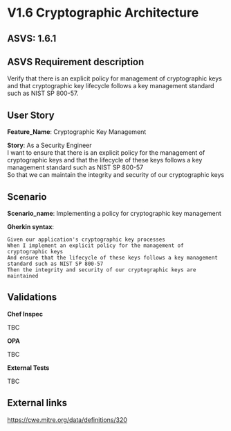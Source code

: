 # V1.6 Cryptographic Architecture

## ASVS: 1.6.1

## ASVS Requirement description

Verify that there is an explicit policy for management of
cryptographic keys and that cryptographic key lifecycle follows
a key management standard such as NIST SP 800-57.

## User Story

**Feature_Name**: Cryptographic Key Management

**Story**:
As a Security Engineer\
I want to ensure that there is an explicit policy for the management of cryptographic keys and
that the lifecycle of these keys follows a key management standard such as NIST SP 800-57\
So that we can maintain the integrity and security of our cryptographic keys

## Scenario

**Scenario_name**: Implementing a policy for cryptographic key management

**Gherkin syntax**:

```gherkin
Given our application's cryptographic key processes
When I implement an explicit policy for the management of cryptographic keys
And ensure that the lifecycle of these keys follows a key management standard such as NIST SP 800-57
Then the integrity and security of our cryptographic keys are maintained
```

## Validations

**Chef Inspec**

TBC

**OPA**

TBC

**External Tests**

TBC

## External links
<https://cwe.mitre.org/data/definitions/320>